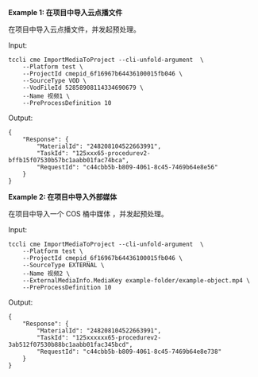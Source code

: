 **Example 1: 在项目中导入云点播文件**

在项目中导入云点播文件，并发起预处理。

Input: 

```
tccli cme ImportMediaToProject --cli-unfold-argument  \
    --Platform test \
    --ProjectId cmepid_6f16967b64436100015fb046 \
    --SourceType VOD \
    --VodFileId 52858908114334690679 \
    --Name 视频1 \
    --PreProcessDefinition 10
```

Output: 
```
{
    "Response": {
        "MaterialId": "248208104522663991",
        "TaskId": "125xxx65-procedurev2-bffb15f07530b57bc1aabb01fac74bca",
        "RequestId": "c44cbb5b-b809-4061-8c45-7469b64e8e56"
    }
}
```

**Example 2: 在项目中导入外部媒体**

在项目中导入一个  COS 桶中媒体 ，并发起预处理。

Input: 

```
tccli cme ImportMediaToProject --cli-unfold-argument  \
    --Platform test \
    --ProjectId cmepid_6f16967b64436100015fb046 \
    --SourceType EXTERNAL \
    --Name 视频2 \
    --ExternalMediaInfo.MediaKey example-folder/example-object.mp4 \
    --PreProcessDefinition 10
```

Output: 
```
{
    "Response": {
        "MaterialId": "248208104522663991",
        "TaskId": "125xxxxxx65-procedurev2-3ab512f07530b88bc1aabb01fac345bcd",
        "RequestId": "c44cbb5b-b809-4061-8c45-7469b64e8e738"
    }
}
```

